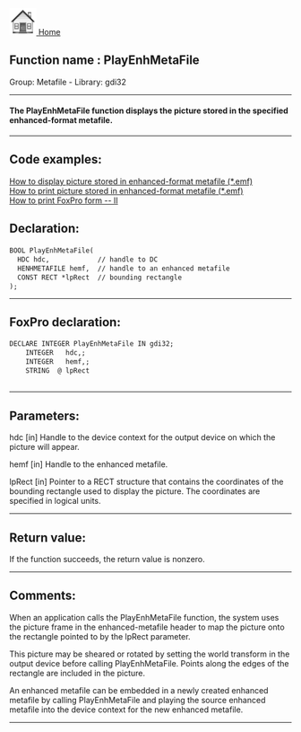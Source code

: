 [<img src="../../images/home.png"> Home ](https://github.com/VFPX/Win32API)  

## Function name : PlayEnhMetaFile
Group: Metafile - Library: gdi32    
***  


#### The PlayEnhMetaFile function displays the picture stored in the specified enhanced-format metafile.
***  


## Code examples:
[How to display picture stored in enhanced-format metafile (*.emf)](../../samples/sample_403.md)  
[How to print picture stored in enhanced-format metafile (*.emf)](../../samples/sample_405.md)  
[How to print FoxPro form -- II](../../samples/sample_406.md)  

## Declaration:
```foxpro  
BOOL PlayEnhMetaFile(
  HDC hdc,            // handle to DC
  HENHMETAFILE hemf,  // handle to an enhanced metafile
  CONST RECT *lpRect  // bounding rectangle
);  
```  
***  


## FoxPro declaration:
```foxpro  
DECLARE INTEGER PlayEnhMetaFile IN gdi32;
	INTEGER   hdc,;
	INTEGER   hemf,;
	STRING  @ lpRect
  
```  
***  


## Parameters:
hdc 
[in] Handle to the device context for the output device on which the picture will appear. 

hemf 
[in] Handle to the enhanced metafile. 

lpRect 
[in] Pointer to a RECT structure that contains the coordinates of the bounding rectangle used to display the picture. The coordinates are specified in logical units.  
***  


## Return value:
If the function succeeds, the return value is nonzero.  
***  


## Comments:
When an application calls the PlayEnhMetaFile function, the system uses the picture frame in the enhanced-metafile header to map the picture onto the rectangle pointed to by the lpRect parameter.   
  
This picture may be sheared or rotated by setting the world transform in the output device before calling PlayEnhMetaFile. Points along the edges of the rectangle are included in the picture.   
  
An enhanced metafile can be embedded in a newly created enhanced metafile by calling PlayEnhMetaFile and playing the source enhanced metafile into the device context for the new enhanced metafile.   
  
***  

